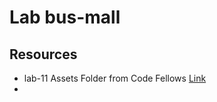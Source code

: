 # Lab bus-mall

## Resources 

- lab-11 Assets Folder from Code Fellows [Link](https://github.com/codefellows/seattle-201d70/tree/master/class-11/lab/assets)
- 